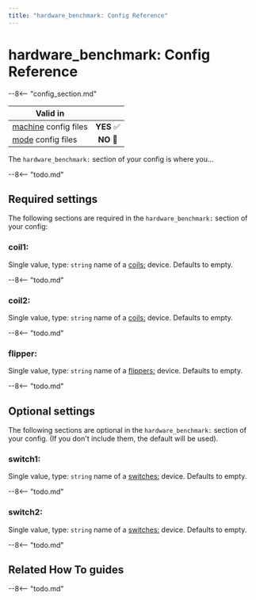 ```yaml
---
title: "hardware_benchmark: Config Reference"
---
```


# hardware_benchmark: Config Reference

--8<-- "config_section.md"

| Valid in | |
|-----|:----:|
|[machine](instructions/machine_config.md) config files |**YES** :white_check_mark:|
|[mode](instructions/mode_config.md) config files|**NO** :no_entry_sign:|

The `hardware_benchmark:` section of your config is where you...

--8<-- "todo.md"

## Required settings

The following sections are required in the `hardware_benchmark:` section
of your config:

### coil1:

Single value, type: `string` name of a [coils:](coils.md) device. Defaults to empty.

--8<-- "todo.md"

### coil2:

Single value, type: `string` name of a [coils:](coils.md) device. Defaults to empty.

--8<-- "todo.md"

### flipper:

Single value, type: `string` name of a
[flippers:](flippers.md) device. Defaults to
empty.

--8<-- "todo.md"

## Optional settings

The following sections are optional in the `hardware_benchmark:` section
of your config. (If you don't include them, the default will be used).

### switch1:

Single value, type: `string` name of a
[switches:](switches.md) device. Defaults to
empty.

--8<-- "todo.md"

### switch2:

Single value, type: `string` name of a
[switches:](switches.md) device. Defaults to
empty.

--8<-- "todo.md"

## Related How To guides

--8<-- "todo.md"
